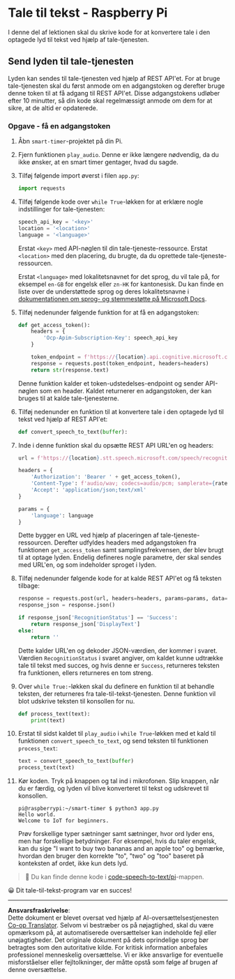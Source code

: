 <!--
CO_OP_TRANSLATOR_METADATA:
{
  "original_hash": "af249a24d4fe4f4de4806adbc3bc9d86",
  "translation_date": "2025-08-27T21:07:59+00:00",
  "source_file": "6-consumer/lessons/1-speech-recognition/pi-speech-to-text.md",
  "language_code": "da"
}
-->
# Tale til tekst - Raspberry Pi

I denne del af lektionen skal du skrive kode for at konvertere tale i den optagede lyd til tekst ved hjælp af tale-tjenesten.

## Send lyden til tale-tjenesten

Lyden kan sendes til tale-tjenesten ved hjælp af REST API'et. For at bruge tale-tjenesten skal du først anmode om en adgangstoken og derefter bruge denne token til at få adgang til REST API'et. Disse adgangstokens udløber efter 10 minutter, så din kode skal regelmæssigt anmode om dem for at sikre, at de altid er opdaterede.

### Opgave - få en adgangstoken

1. Åbn `smart-timer`-projektet på din Pi.

1. Fjern funktionen `play_audio`. Denne er ikke længere nødvendig, da du ikke ønsker, at en smart timer gentager, hvad du sagde.

1. Tilføj følgende import øverst i filen `app.py`:

    ```python
    import requests
    ```

1. Tilføj følgende kode over `while True`-løkken for at erklære nogle indstillinger for tale-tjenesten:

    ```python
    speech_api_key = '<key>'
    location = '<location>'
    language = '<language>'
    ```

    Erstat `<key>` med API-nøglen til din tale-tjeneste-ressource. Erstat `<location>` med den placering, du brugte, da du oprettede tale-tjeneste-ressourcen.

    Erstat `<language>` med lokalitetsnavnet for det sprog, du vil tale på, for eksempel `en-GB` for engelsk eller `zn-HK` for kantonesisk. Du kan finde en liste over de understøttede sprog og deres lokalitetsnavne i [dokumentationen om sprog- og stemmestøtte på Microsoft Docs](https://docs.microsoft.com/azure/cognitive-services/speech-service/language-support?WT.mc_id=academic-17441-jabenn#speech-to-text).

1. Tilføj nedenunder følgende funktion for at få en adgangstoken:

    ```python
    def get_access_token():
        headers = {
            'Ocp-Apim-Subscription-Key': speech_api_key
        }
    
        token_endpoint = f'https://{location}.api.cognitive.microsoft.com/sts/v1.0/issuetoken'
        response = requests.post(token_endpoint, headers=headers)
        return str(response.text)
    ```

    Denne funktion kalder et token-udstedelses-endpoint og sender API-nøglen som en header. Kaldet returnerer en adgangstoken, der kan bruges til at kalde tale-tjenesterne.

1. Tilføj nedenunder en funktion til at konvertere tale i den optagede lyd til tekst ved hjælp af REST API'et:

    ```python
    def convert_speech_to_text(buffer):
    ```

1. Inde i denne funktion skal du opsætte REST API URL'en og headers:

    ```python
    url = f'https://{location}.stt.speech.microsoft.com/speech/recognition/conversation/cognitiveservices/v1'

    headers = {
        'Authorization': 'Bearer ' + get_access_token(),
        'Content-Type': f'audio/wav; codecs=audio/pcm; samplerate={rate}',
        'Accept': 'application/json;text/xml'
    }

    params = {
        'language': language
    }
    ```

    Dette bygger en URL ved hjælp af placeringen af tale-tjeneste-ressourcen. Derefter udfyldes headers med adgangstoken fra funktionen `get_access_token` samt samplingsfrekvensen, der blev brugt til at optage lyden. Endelig defineres nogle parametre, der skal sendes med URL'en, og som indeholder sproget i lyden.

1. Tilføj nedenunder følgende kode for at kalde REST API'et og få teksten tilbage:

    ```python
    response = requests.post(url, headers=headers, params=params, data=buffer)
    response_json = response.json()

    if response_json['RecognitionStatus'] == 'Success':
        return response_json['DisplayText']
    else:
        return ''
    ```

    Dette kalder URL'en og dekoder JSON-værdien, der kommer i svaret. Værdien `RecognitionStatus` i svaret angiver, om kaldet kunne udtrække tale til tekst med succes, og hvis denne er `Success`, returneres teksten fra funktionen, ellers returneres en tom streng.

1. Over `while True:`-løkken skal du definere en funktion til at behandle teksten, der returneres fra tale-til-tekst-tjenesten. Denne funktion vil blot udskrive teksten til konsollen for nu.

    ```python
    def process_text(text):
        print(text)
    ```

1. Erstat til sidst kaldet til `play_audio` i `while True`-løkken med et kald til funktionen `convert_speech_to_text`, og send teksten til funktionen `process_text`:

    ```python
    text = convert_speech_to_text(buffer)
    process_text(text)
    ```

1. Kør koden. Tryk på knappen og tal ind i mikrofonen. Slip knappen, når du er færdig, og lyden vil blive konverteret til tekst og udskrevet til konsollen.

    ```output
    pi@raspberrypi:~/smart-timer $ python3 app.py 
    Hello world.
    Welcome to IoT for beginners.
    ```

    Prøv forskellige typer sætninger samt sætninger, hvor ord lyder ens, men har forskellige betydninger. For eksempel, hvis du taler engelsk, kan du sige "I want to buy two bananas and an apple too" og bemærke, hvordan den bruger den korrekte "to", "two" og "too" baseret på konteksten af ordet, ikke kun dets lyd.

> 💁 Du kan finde denne kode i [code-speech-to-text/pi](../../../../../6-consumer/lessons/1-speech-recognition/code-speech-to-text/pi)-mappen.

😀 Dit tale-til-tekst-program var en succes!

---

**Ansvarsfraskrivelse**:  
Dette dokument er blevet oversat ved hjælp af AI-oversættelsestjenesten [Co-op Translator](https://github.com/Azure/co-op-translator). Selvom vi bestræber os på nøjagtighed, skal du være opmærksom på, at automatiserede oversættelser kan indeholde fejl eller unøjagtigheder. Det originale dokument på dets oprindelige sprog bør betragtes som den autoritative kilde. For kritisk information anbefales professionel menneskelig oversættelse. Vi er ikke ansvarlige for eventuelle misforståelser eller fejltolkninger, der måtte opstå som følge af brugen af denne oversættelse.